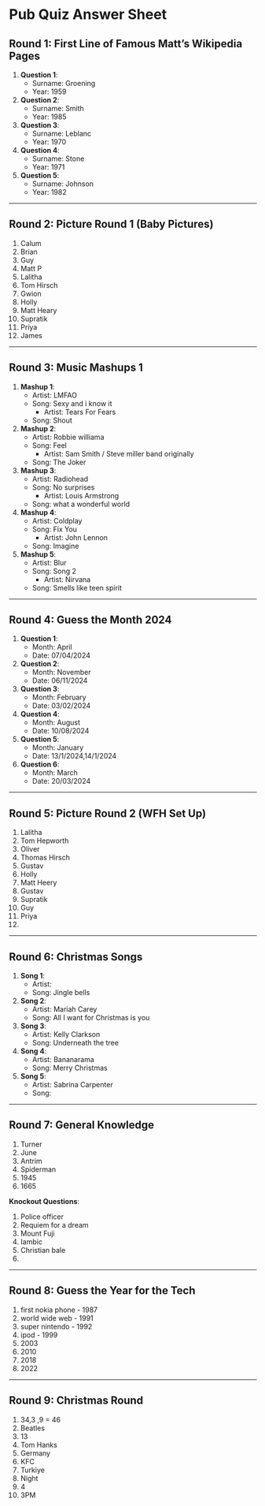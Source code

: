 # Pub Quiz Answer Sheet

## Round 1: First Line of Famous Matt’s Wikipedia Pages
1. **Question 1**:  
   - Surname:  Groening
   - Year:  1959
2. **Question 2**:  
   - Surname:  Smith
   - Year:  1985
3. **Question 3**:  
   - Surname:  Leblanc
   - Year:  1970
4. **Question 4**:  
   - Surname:  Stone
   - Year:  1971
5. **Question 5**:  
   - Surname:  Johnson
   - Year:  1982

---

## Round 2: Picture Round 1 (Baby Pictures)
1.  Calum
2.  Brian
3.  Guy
4.  Matt P
5.  Lalitha
6.  Tom Hirsch
7.  Gwion
8.  Holly
9.  Matt Heary
10.  Supratik
11. Priya
12. James
---

## Round 3: Music Mashups 1
1. **Mashup 1**:  
   - Artist:  LMFAO
   - Song:  Sexy and i know it
      - Artist:  Tears For Fears
   - Song:  Shout
2. **Mashup 2**:  
   - Artist:  Robbie williama
   - Song: Feel
      - Artist:   Sam Smith / Steve miller band originally
   - Song:  The Joker
3. **Mashup 3**:  
   - Artist:  Radiohead 
   - Song:  No surprises
      - Artist:  Louis Armstrong
   - Song:  what a wonderful world
4. **Mashup 4**:  
   - Artist:  Coldplay
   - Song:  Fix You
      - Artist:  John Lennon
   - Song:  Imagine
5. **Mashup 5**:  
   - Artist:  Blur
   - Song:  Song 2
      - Artist:  Nirvana
   - Song:  Smells like teen spirit

---

## Round 4: Guess the Month 2024
1. **Question 1**:  
   - Month:  April
   - Date:  07/04/2024
2. **Question 2**:  
   - Month:  November
   - Date:  06/11/2024
3. **Question 3**:  
   - Month:  February
   - Date:  03/02/2024
4. **Question 4**:  
   - Month:  August
   - Date:  10/08/2024
5. **Question 5**:  
   - Month:  January
   - Date:  13/1/2024,14/1/2024
6. **Question 6**:  
   - Month:  March
   - Date:  20/03/2024

---

## Round 5: Picture Round 2 (WFH Set Up)
1.  Lalitha
2.  Tom Hepworth
3.  Oliver
4.  Thomas Hirsch
5.  Gustav
6.  Holly
7.  Matt Heery
8.  Gustav
9.  Supratik
10.  Guy
11. Priya
12. 

---

## Round 6: Christmas Songs
1. **Song 1**:  
   - Artist:  
   - Song: Jingle bells 
2. **Song 2**:  
   - Artist:  Mariah Carey
   - Song:  All I want for Christmas is you
3. **Song 3**:  
   - Artist:  Kelly Clarkson
   - Song:  Underneath the tree
4. **Song 4**:  
   - Artist:  Bananarama
   - Song:  Merry Christmas
5. **Song 5**:  
   - Artist:  Sabrina Carpenter
   - Song:  

---

## Round 7: General Knowledge
1.  Turner
2.  June
3.  Antrim
4.  Spiderman
5.  1945
6.  1665

**Knockout Questions**:  
1.  Police officer
2.  Requiem for a dream
3.  Mount Fuji
4.  Iambic
5.  Christian bale
6.  

---

## Round 8: Guess the Year for the Tech
1.  first nokia phone - 1987
2.  world wide web - 1991
3.  super nintendo - 1992
4.  ipod - 1999
5.  2003
6.  2010
7.  2018
8.  2022

---

## Round 9: Christmas Round
1.  34,3 ,9 = 46
2.  Beatles
3.  13
4.  Tom Hanks
5.  Germany
6.  KFC
7.  Turkiye
8.  Night
9.  4
10. 3PM
